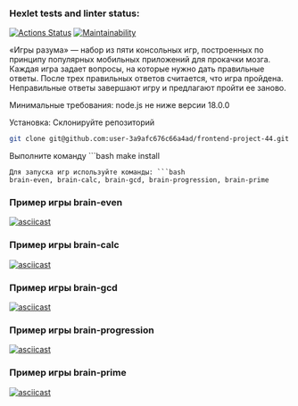 ### Hexlet tests and linter status:

[![Actions Status](https://github.com/user-3a9afc676c66a4ad/frontend-project-44/actions/workflows/hexlet-check.yml/badge.svg)](https://github.com/user-3a9afc676c66a4ad/frontend-project-44/actions)
[![Maintainability](https://api.codeclimate.com/v1/badges/128ae8004457aa7a95fd/maintainability)](https://codeclimate.com/github/user-3a9afc676c66a4ad/frontend-project-44/maintainability)

«Игры разума» — набор из пяти консольных игр, построенных по принципу популярных мобильных приложений для прокачки мозга. Каждая игра задает вопросы, на которые нужно дать правильные ответы. После трех правильных ответов считается, что игра пройдена. Неправильные ответы завершают игру и предлагают пройти ее заново.

Минимальные требования:
node.js не ниже версии 18.0.0

Установка:
Склонируйте репозиторий

```bash
git clone git@github.com:user-3a9afc676c66a4ad/frontend-project-44.git
```

Выполните команду ```bash
make install

````
Для запуска игр используйте команды: ```bash
brain-even, brain-calc, brain-gcd, brain-progression, brain-prime
````

### Пример игры brain-even

[![asciicast](https://asciinema.org/a/XosVjJk2uCyW5Ful3tCFEIoRP.svg)](https://asciinema.org/a/XosVjJk2uCyW5Ful3tCFEIoRP)

### Пример игры brain-calc

[![asciicast](https://asciinema.org/a/Wa2RjDy337dhujFiz8IDVk01P.svg)](https://asciinema.org/a/Wa2RjDy337dhujFiz8IDVk01P)

### Пример игры brain-gcd

[![asciicast](https://asciinema.org/a/zD9FHg1Es4PUsRR9RLx09Gish.svg)](https://asciinema.org/a/zD9FHg1Es4PUsRR9RLx09Gish)

### Пример игры brain-progression

[![asciicast](https://asciinema.org/a/EDdHxbbIDtCGGcz6JN5Eib4K7.svg)](https://asciinema.org/a/EDdHxbbIDtCGGcz6JN5Eib4K7)

### Пример игры brain-prime

[![asciicast](https://asciinema.org/a/7BjFKY3TInA0T3hssfILrR0nx.svg)](https://asciinema.org/a/7BjFKY3TInA0T3hssfILrR0nx)
